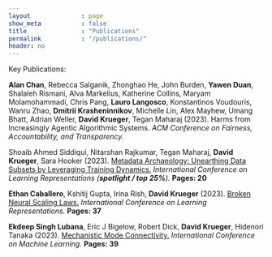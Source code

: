 ```yaml
---
layout              : page
show_meta           : false
title               : "Publications"
permalink           : "/publications/"
header: no
---
```

Key Publications: 

**Alan Chan**, Rebecca Salganik, Zhonghao He, John Burden, **Yawen Duan**,
Shalaleh Rismani, Alva Markelius, Katherine Collins, Maryam
Molamohammadi, Chris Pang, **Lauro Langosco**, Konstantinos Voudouris, Wanru
Zhao, **Dmitrii Krasheninnikov**, Michelle Lin, Alex Mayhew, Umang Bhatt,
Adrian Weller, **David Krueger**, Tegan Maharaj (2023). Harms from
Increasingly Agentic Algorithmic Systems. 
*ACM Conference on Fairness,
Accountability, and Transparency.*

Shoaib Ahmed Siddiqui, Nitarshan Rajkumar, Tegan Maharaj, **David
Krueger**, Sara Hooker (2023). 
[Metadata Archaeology: Unearthing Data Subsets by Leveraging Training Dynamics.](https://arxiv.org/abs/2209.10015) *International Conference
on Learning Representations (**spotlight / top 25%**).* **Pages: 20**

**Ethan Caballero**, Kshitij Gupta, Irina Rish, **David Krueger** (2023).
[Broken Neural Scaling Laws.](https://arxiv.org/abs/2210.14891)
*International Conference on Learning Representations.* **Pages: 37**

**Ekdeep Singh Lubana**, Eric J Bigelow, Robert Dick, **David Krueger**,
Hidenori Tanaka (2023). 
[Mechanistic Mode Connectivity.](https://arxiv.org/abs/2211.08422) *International
Conference on Machine Learning.* **Pages: 39**
